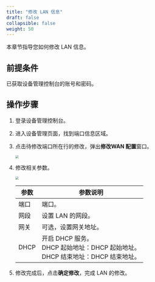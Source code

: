 ```yaml
---
title: "修改 LAN 信息"
draft: false
collapsible: false
weight: 50
---
```


本章节指导您如何修改 LAN 信息。

## 前提条件

已获取设备管理控制台的账号和密码。

## 操作步骤

1. 登录设备管理控制台。

2. 进入设备管理页面，找到端口信息区域。

3. 点击待修改端口所在行的修改，弹出**修改WAN 配置**窗口。

   <img src="../../_images/equip_modify_wan.png" style="zoom:50%;" />

4. 修改相关参数。

   <img src="../../_images/equip_modify_dynamic_ip.png" style="zoom:50%;" />

   | 参数 | 参数说明                                                     |
   | ---- | ------------------------------------------------------------ |
   | 端口 | 端口。                                                       |
   | 网段 | 设置 LAN 的网段。                                            |
   | 网关 | 可选，设置网关地址。                                         |
   | DHCP | 开启 DHCP 服务。<br />DHCP 起始地址：DHCP 起始地址。<br />DHCP 结束地址：DHCP 结束地址。 |

5. 修改完成后，点击**确定修改**，完成 LAN 的修改。
